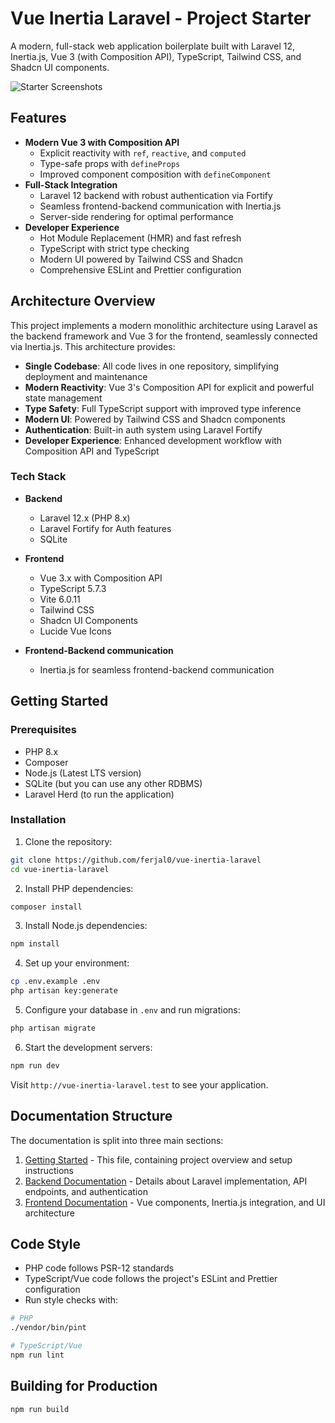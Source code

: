 # Vue Inertia Laravel - Project Starter

A modern, full-stack web application boilerplate built with Laravel 12, Inertia.js, Vue 3 (with Composition API), TypeScript, Tailwind CSS, and Shadcn UI components.

![Starter Screenshots](https://github.com/user-attachments/assets/0e06b0b9-36bb-4e0d-acb7-b192dbde299d)

## Features

- **Modern Vue 3 with Composition API**
    - Explicit reactivity with `ref`, `reactive`, and `computed`
    - Type-safe props with `defineProps`
    - Improved component composition with `defineComponent`
- **Full-Stack Integration**
    - Laravel 12 backend with robust authentication via Fortify
    - Seamless frontend-backend communication with Inertia.js
    - Server-side rendering for optimal performance
- **Developer Experience**
    - Hot Module Replacement (HMR) and fast refresh
    - TypeScript with strict type checking
    - Modern UI powered by Tailwind CSS and Shadcn
    - Comprehensive ESLint and Prettier configuration

## Architecture Overview

This project implements a modern monolithic architecture using Laravel as the backend framework and Vue 3 for the frontend, seamlessly connected via Inertia.js. This architecture provides:

- **Single Codebase**: All code lives in one repository, simplifying deployment and maintenance
- **Modern Reactivity**: Vue 3's Composition API for explicit and powerful state management
- **Type Safety**: Full TypeScript support with improved type inference
- **Modern UI**: Powered by Tailwind CSS and Shadcn components
- **Authentication**: Built-in auth system using Laravel Fortify
- **Developer Experience**: Enhanced development workflow with Composition API and TypeScript

### Tech Stack

- **Backend**

    - Laravel 12.x (PHP 8.x)
    - Laravel Fortify for Auth features
    - SQLite

- **Frontend**

    - Vue 3.x with Composition API
    - TypeScript 5.7.3
    - Vite 6.0.11
    - Tailwind CSS
    - Shadcn UI Components
    - Lucide Vue Icons

- **Frontend-Backend communication**
    - Inertia.js for seamless frontend-backend communication

## Getting Started

### Prerequisites

- PHP 8.x
- Composer
- Node.js (Latest LTS version)
- SQLite (but you can use any other RDBMS)
- Laravel Herd (to run the application)

### Installation

1. Clone the repository:

```bash
git clone https://github.com/ferjal0/vue-inertia-laravel
cd vue-inertia-laravel
```

2. Install PHP dependencies:

```bash
composer install
```

3. Install Node.js dependencies:

```bash
npm install
```

4. Set up your environment:

```bash
cp .env.example .env
php artisan key:generate
```

5. Configure your database in `.env` and run migrations:

```bash
php artisan migrate
```

6. Start the development servers:

```bash
npm run dev
```

Visit `http://vue-inertia-laravel.test` to see your application.

## Documentation Structure

The documentation is split into three main sections:

1. [Getting Started](docs/getting-started.md) - This file, containing project overview and setup instructions
2. [Backend Documentation](docs/backend.md) - Details about Laravel implementation, API endpoints, and authentication
3. [Frontend Documentation](docs/frontend.md) - Vue components, Inertia.js integration, and UI architecture

## Code Style

- PHP code follows PSR-12 standards
- TypeScript/Vue code follows the project's ESLint and Prettier configuration
- Run style checks with:

```bash
# PHP
./vendor/bin/pint

# TypeScript/Vue
npm run lint
```

## Building for Production

```bash
npm run build
```
